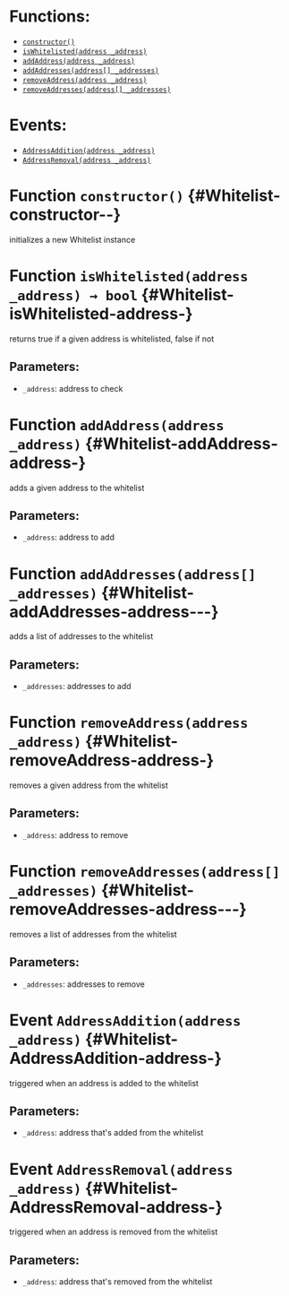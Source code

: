 

# Functions:
- [`constructor()`](#Whitelist-constructor--)
- [`isWhitelisted(address _address)`](#Whitelist-isWhitelisted-address-)
- [`addAddress(address _address)`](#Whitelist-addAddress-address-)
- [`addAddresses(address[] _addresses)`](#Whitelist-addAddresses-address---)
- [`removeAddress(address _address)`](#Whitelist-removeAddress-address-)
- [`removeAddresses(address[] _addresses)`](#Whitelist-removeAddresses-address---)

# Events:
- [`AddressAddition(address _address)`](#Whitelist-AddressAddition-address-)
- [`AddressRemoval(address _address)`](#Whitelist-AddressRemoval-address-)

# Function `constructor()` {#Whitelist-constructor--}
initializes a new Whitelist instance
# Function `isWhitelisted(address _address) → bool` {#Whitelist-isWhitelisted-address-}
returns true if a given address is whitelisted, false if not

## Parameters:
- `_address`: address to check

# Function `addAddress(address _address)` {#Whitelist-addAddress-address-}
adds a given address to the whitelist

## Parameters:
- `_address`: address to add
# Function `addAddresses(address[] _addresses)` {#Whitelist-addAddresses-address---}
adds a list of addresses to the whitelist

## Parameters:
- `_addresses`: addresses to add
# Function `removeAddress(address _address)` {#Whitelist-removeAddress-address-}
removes a given address from the whitelist

## Parameters:
- `_address`: address to remove
# Function `removeAddresses(address[] _addresses)` {#Whitelist-removeAddresses-address---}
removes a list of addresses from the whitelist

## Parameters:
- `_addresses`: addresses to remove

# Event `AddressAddition(address _address)` {#Whitelist-AddressAddition-address-}
triggered when an address is added to the whitelist

## Parameters:
- `_address`: address that's added from the whitelist
# Event `AddressRemoval(address _address)` {#Whitelist-AddressRemoval-address-}
triggered when an address is removed from the whitelist

## Parameters:
- `_address`: address that's removed from the whitelist
